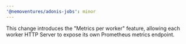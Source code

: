 ```yaml
---
'@nemoventures/adonis-jobs': minor
---
```


This change introduces the "Metrics per worker" feature, allowing each worker HTTP Server to expose its own Prometheus metrics endpoint.
